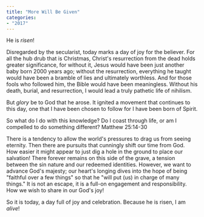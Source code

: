 ```yaml
---
title: "More Will Be Given"
categories:
- "2017"
---
```


He is *risen*!

Disregarded by the secularist, today marks a day of joy for the believer. For all the hub drub that is Christmas, Christ's resurrection from the dead holds greater significance, for without it, Jesus would have been just another baby born 2000 years ago; without the resurrection, everything he taught would have been a bramble of lies and ultimately worthless. And for those fools who followed him, the Bible would have been meaningless. Without his death, burial, and resurrection, I would lead a truly pathetic life of nihilism.

But *glory* be to God that he arose. It ignited a movement that continues to this day, one that I have been chosen to follow for I have been born of Spirit.

So what do I do with this knowledge? Do I coast through life, or am I compelled to do something different? Matthew 25:14-30

There is a tendency to allow the world's pressures to drag us from seeing eternity. Then there are pursuits that cunningly shift our time from God. How easier it might appear to just dig a hole in the ground to place our salvation! There forever remains on this side of the grave, a tension between the sin nature and our redeemed identities. However, we want to advance God's majesty; our heart's longing dives into the hope of being "faithful over a few things" so that he "will put (us) in charge of many things." It is not an escape, it is a full-on engagement and responsibility. How we wish to share in our God's joy!

So it is today, a day full of joy and celebration. Because he is risen, I am *alive*!
